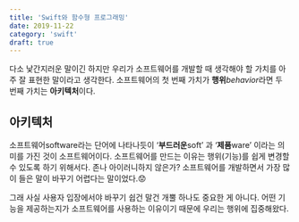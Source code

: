 ```yaml
---
title: 'Swift와 함수형 프로그래밍'
date: 2019-11-22
category: 'swift'
draft: true
---
```


다소 낯간지러운 말이긴 하지만 우리가 소프트웨어를 개발할 때 생각해야 할 가치를 아주 잘 표현한 말이라고 생각한다. 소프트웨어의 첫 번째 가치가 **행위***behavior*라면 두 번째 가치는 **아키텍처**이다.

## 아키텍처

소프트웨어software라는 단어에 나타나듯이 ‘**부드러운**soft’ 과 ‘**제품**ware’ 이라는 의미를 가진 것이 소프트웨어이다. 소프트웨어를 만드는 이유는 행위(기능)를 쉽게 변경할 수 있도록 하기 위해서다. 존나 아이러니하지 않은가? 소프트웨어를 개발하면서 가장 많이 들은 말이 바꾸기 어렵다는 말이었다.😟

그래 사실 사용자 입장에서야 바꾸기 쉽건 말건 개뿔 하나도 중요한 게 아니다. 어떤 기능을 제공하는지가 소프트웨어를 사용하는 이유이기 때문에 우리는 행위에 집중해왔다.